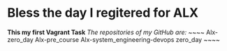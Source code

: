 # Bless the day I regitered for ALX
**This my first Vagrant Task**
*The repositories of my GitHub are:*
      ~~~~
Alx-zero_day
Alx-pre_course
Alx-system_engineering-devops
zero_day
      ~~~~
